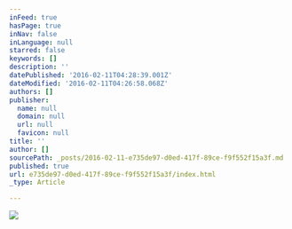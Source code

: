 ```yaml
---
inFeed: true
hasPage: true
inNav: false
inLanguage: null
starred: false
keywords: []
description: ''
datePublished: '2016-02-11T04:28:39.001Z'
dateModified: '2016-02-11T04:26:58.068Z'
authors: []
publisher:
  name: null
  domain: null
  url: null
  favicon: null
title: ''
author: []
sourcePath: _posts/2016-02-11-e735de97-d0ed-417f-89ce-f9f552f15a3f.md
published: true
url: e735de97-d0ed-417f-89ce-f9f552f15a3f/index.html
_type: Article

---
```

![](https://the-grid-user-content.s3-us-west-2.amazonaws.com/faf15e2b-6f24-42ca-a3cb-d23d20ad3af9.png)